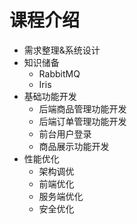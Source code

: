 # 课程介绍
- 需求整理&系统设计
- 知识储备
  - RabbitMQ
  - Iris
- 基础功能开发
  - 后端商品管理功能开发
  - 后端订单管理功能开发
  - 前台用户登录
  - 商品展示功能开发
- 性能优化
  - 架构调优
  - 前端优化
  - 服务端优化
  - 安全优化